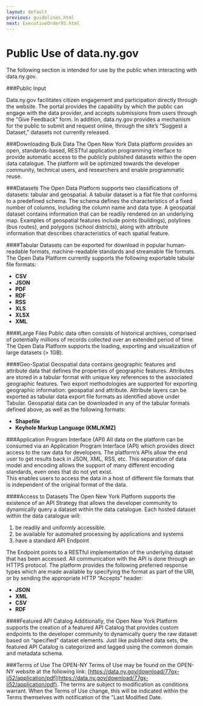 ```yaml
---
layout: default
previous: guidelines.html
next: ExecutiveOrder95.html
---
```



Public Use of data.ny.gov
=========

The following section is intended for use by the public when interacting with data.ny.gov.

###Public Input

Data.ny.gov facilitates citizen engagement and participation directly through the website.  The portal provides the capability by which the public can engage with the data provider, and accepts submissions from users through the "Give Feedback" form.  In addition, data.ny.gov provides a mechanism for the public to submit and request online, through the site’s “Suggest a Dataset,” datasets not currently released. 

###Downloading Bulk Data
The Open New York Data platform provides an open, standards-based, RESTful application programming interface  to provide automatic access to the publicly published datasets within the open data catalogue.  The platform will be optimized towards the developer community, technical users, and researchers and enable programmatic reuse.  

###Datasets 
The Open Data Platform supports two classifications of datasets: tabular and geospatial.  A tabular dataset is a flat file that conforms to a predefined schema.  The schema defines the characteristics of a fixed number of columns, including the column name and data type.  A geospatial dataset contains information that can be readily rendered on an underlying map.  Examples of geospatial features include points (buildings), polylines (bus routes), and polygons (school districts), along with attribute information that describes characteristics of each spatial feature.

####Tabular
Datasets can be exported for download in popular human-readable formats, machine-readable standards and streamable file formats.  The Open Data Platform currently supports the following exportable tabular file formats:
* **CSV**
* **JSON**
* **PDF**
* **RDF**
* **RSS**
* **XLS**
* **XLSX**
* **XML**

####Large Files
Public data often consists of historical archives, comprised of potentially millions of records collected over an extended period of time. The Open Data Platform supports the loading, exporting and visualization of large datasets (> 1GB). 

####Geo-Spatial
Geospatial data contains geographic features and attribute data that defines the properties of geographic features.   Attributes are stored in a tabular format with unique key references to the associated geographic features.   Two export methodologies are supported for exporting geographic information:  geospatial and attribute.  Attribute layers can be exported as tabular data export file formats as identified above under Tabular. 
Geospatial data can be downloaded in any of the tabular formats defined above, as well as the following formats: 
* **Shapefile**
* **Keyhole Markup Language (KML/KMZ)**

###Application Program Interface (API)
All data on the platform can be consumed via an Application Program Interface (API) which provides direct access to the raw data for developers.   The platform’s APIs allow the end user to get results back in JSON, XML, RSS, etc.  This separation of data model and encoding allows the support of many different encoding standards, even ones that do not yet exist.  
This enables users to access the data in a host of different file formats that is independent of the original format of the data.

####Access to Datasets
The Open New York Platform supports the existence of an API Strategy that allows the developer community to dynamically query a dataset within the data catalogue. Each hosted dataset within the data catalogue will:

1.	be readily and uniformly accessible.
2.	be available for automated processing by applications and systems
3.	have a standard API Endpoint

The Endpoint points to a RESTful implementation of the underlying dataset that has been accessed.  All communication with the API is done through an HTTPS protocol. The platform provides the following preferred response types which are made available by specifying the format as part of the URI, or by sending the appropriate HTTP “Accepts” header:

* **JSON**
* **XML**
* **CSV**
* **RDF**

####Featured API Catalog
Additionally, the Open New York Platform supports the creation of a featured API Catalog that provides custom endpoints to the developer community to dynamically query the raw dataset based on “specified” dataset elements. Just like published data sets, the featured API Catalog is categorized and tagged using the common domain and metadata schema.

###Terms of Use
The OPEN-NY Terms of Use may be found on the OPEN-NY website at the following link:   [https://data.ny.gov/download/77gx-ii52/application/pdf](https://data.ny.gov/download/77gx-ii52/application/pdf).  The terms are subject to modification as conditions warrant.  When the Terms of Use change, this will be indicated within the Terms themselves with notification of the "Last Modified Date.
